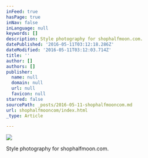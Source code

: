 ```yaml
---
inFeed: true
hasPage: true
inNav: false
inLanguage: null
keywords: []
description: Style photography for shophalfmoon.com.
datePublished: '2016-05-11T03:12:18.286Z'
dateModified: '2016-05-11T03:12:03.714Z'
title: ''
author: []
authors: []
publisher:
  name: null
  domain: null
  url: null
  favicon: null
starred: false
sourcePath: _posts/2016-05-11-shophalfmooncom.md
url: shophalfmooncom/index.html
_type: Article

---
```

![](https://the-grid-user-content.s3-us-west-2.amazonaws.com/52ca08c0-9b90-45fe-a287-02d989035d34.jpg)

Style photography for shophalfmoon.com.